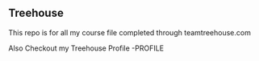 ## Treehouse 

This repo is for all my course file completed through teamtreehouse.com

Also Checkout my Treehouse Profile -PROFILE